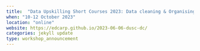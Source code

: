 ```yaml
---
title:  "Data Upskilling Short Courses 2023: Data cleaning & Organising with R"
when: "10-12 October 2023"
location: "online"
website: https://edcarp.github.io/2023-06-06-dusc-dc/
categories: jekyll update
type: workshop_announcement
---
```

